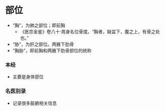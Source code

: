 # 部位
- “胸”，为肺之部位；即前胸
    - 《医宗金鉴》卷八十·周身名位骨度。“胸者，缺盆下，腹之上，有骨之处也。”
- “胁”，为肝之部位。两腋下肋骨
- “胸胁”，即前胸和两腋下肋骨部位的统称

### 本经
- 主要是身体部位

### 名医别录
- 记录很多脏腑相关信息

